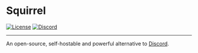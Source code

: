 # Squirrel

[![License](https://img.shields.io/github/license/squirrelchat/leaf.svg?style=flat-square)](https://github.com/squirrelchat/leaf/blob/master/LICENSE)
[![Discord](https://img.shields.io/badge/chat-on%20Discord-7289DA.svg?style=flat-square)](https://discord.gg/zhxhCzN)

-----

An open-source, self-hostable and powerful alternative to [Discord](https://discordapp.com).
